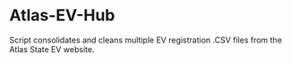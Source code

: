 # Atlas-EV-Hub
Script consolidates and cleans multiple EV registration .CSV files from the Atlas State EV website.

